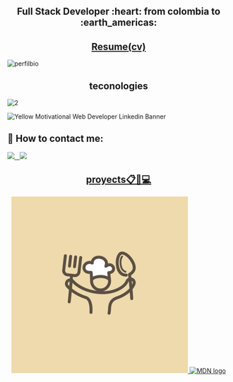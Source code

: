  

<h2 align="center">
Full Stack Developer :heart: from colombia to :earth_americas:
</h2>
<h2 align="center">
<a href="https://drive.google.com/file/d/1lcFLwx2tTQahjadJlcJL1ZtgWfFmjVs4/view?usp=share_link" target="_blank">Resume(cv)</a>
 
</h2>

![perfilbio](https://user-images.githubusercontent.com/66582514/201793056-885004c5-4a89-422a-b14b-5102e3389df9.png)
<h2 align="center">
teconologies
</h2>

![2](https://user-images.githubusercontent.com/66582514/201779524-773dac4e-5f41-4f04-a058-9d4f18e15ecf.jpg)

![Yellow Motivational Web Developer Linkedin Banner](https://user-images.githubusercontent.com/66582514/203996064-8d148a44-7f34-4164-a5d0-634a35f06590.jpg)

 ## :paperclip: How to contact me:
<span  >
<a href="https://www.linkedin.com/in/josmer-bertel-calle-12569a236/" ><img width="5%" src="https://github.com/WanCirone/wancirone/blob/main/logos/linkedin-icon.png"> &nbsp;
<a href="mailto:josmer1997@hotmail.es" ><img width="5%" src="https://github.com/WanCirone/wancirone/blob/main/logos/gmail-icon%20green.png">
</span>

 
<h2 align="center">
proyects📋📌💻
</h2>

<p  align="center"> 
 <a  href="https://github.com/JOSY12/H-PI-Food" target="_blank">
  <img   src="https://github.com/JOSY12/H-PI-Food/blob/main/client/src/images/chefwhiet.jpg?raw=true"
       alt="MDN logo" />
  
  <a   href="https://github.com/JOSY12/SimpleBoostrap" target="_blank">
  <img   height="400px" src="https://user-images.githubusercontent.com/66582514/202477893-dcd22ba8-b322-4e25-824b-096bf81559ef.png"
       alt="MDN logo" />
</p> 
